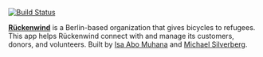 [![Build Status](https://travis-ci.org/mbd-s/rueckenwind.svg?branch=master)](https://travis-ci.org/mbd-s/rueckenwind)

[**Rückenwind**](http://rueckenwind.berlin/en/home/) is a Berlin-based organization that gives bicycles to refugees. This app helps Rückenwind connect with and manage its customers, donors, and volunteers. Built by [Isa Abo Muhana](https://github.com/Isaabomohana) and [Michael Silverberg](https://github.com/mbd-s).
